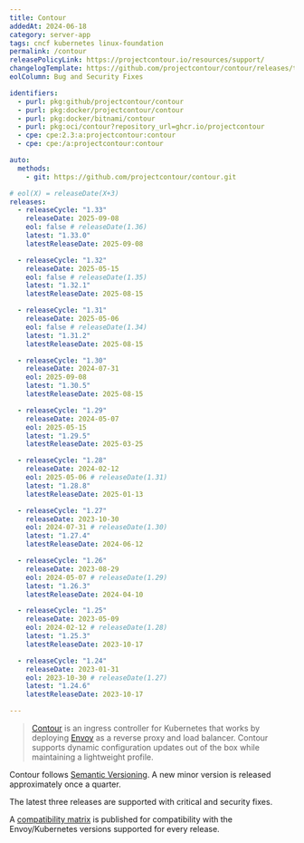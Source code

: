 ```yaml
---
title: Contour
addedAt: 2024-06-18
category: server-app
tags: cncf kubernetes linux-foundation
permalink: /contour
releasePolicyLink: https://projectcontour.io/resources/support/
changelogTemplate: https://github.com/projectcontour/contour/releases/tag/v__LATEST__
eolColumn: Bug and Security Fixes

identifiers:
  - purl: pkg:github/projectcontour/contour
  - purl: pkg:docker/projectcontour/contour
  - purl: pkg:docker/bitnami/contour
  - purl: pkg:oci/contour?repository_url=ghcr.io/projectcontour
  - cpe: cpe:2.3:a:projectcontour:contour
  - cpe: cpe:/a:projectcontour:contour

auto:
  methods:
    - git: https://github.com/projectcontour/contour.git

# eol(X) = releaseDate(X+3)
releases:
  - releaseCycle: "1.33"
    releaseDate: 2025-09-08
    eol: false # releaseDate(1.36)
    latest: "1.33.0"
    latestReleaseDate: 2025-09-08

  - releaseCycle: "1.32"
    releaseDate: 2025-05-15
    eol: false # releaseDate(1.35)
    latest: "1.32.1"
    latestReleaseDate: 2025-08-15

  - releaseCycle: "1.31"
    releaseDate: 2025-05-06
    eol: false # releaseDate(1.34)
    latest: "1.31.2"
    latestReleaseDate: 2025-08-15

  - releaseCycle: "1.30"
    releaseDate: 2024-07-31
    eol: 2025-09-08
    latest: "1.30.5"
    latestReleaseDate: 2025-08-15

  - releaseCycle: "1.29"
    releaseDate: 2024-05-07
    eol: 2025-05-15
    latest: "1.29.5"
    latestReleaseDate: 2025-03-25

  - releaseCycle: "1.28"
    releaseDate: 2024-02-12
    eol: 2025-05-06 # releaseDate(1.31)
    latest: "1.28.8"
    latestReleaseDate: 2025-01-13

  - releaseCycle: "1.27"
    releaseDate: 2023-10-30
    eol: 2024-07-31 # releaseDate(1.30)
    latest: "1.27.4"
    latestReleaseDate: 2024-06-12

  - releaseCycle: "1.26"
    releaseDate: 2023-08-29
    eol: 2024-05-07 # releaseDate(1.29)
    latest: "1.26.3"
    latestReleaseDate: 2024-04-10

  - releaseCycle: "1.25"
    releaseDate: 2023-05-09
    eol: 2024-02-12 # releaseDate(1.28)
    latest: "1.25.3"
    latestReleaseDate: 2023-10-17

  - releaseCycle: "1.24"
    releaseDate: 2023-01-31
    eol: 2023-10-30 # releaseDate(1.27)
    latest: "1.24.6"
    latestReleaseDate: 2023-10-17

---
```


> [Contour](https://projectcontour.io/) is an ingress controller for Kubernetes
> that works by deploying [Envoy](https://www.envoyproxy.io/) as a reverse proxy and load balancer.
> Contour supports dynamic configuration updates out of the box while maintaining a lightweight profile.

Contour follows [Semantic Versioning](https://semver.org/).
A new minor version is released approximately once a quarter.

The latest three releases are supported with critical and security fixes.

A [compatibility matrix](https://projectcontour.io/resources/compatibility-matrix/) is published
for compatibility with the Envoy/Kubernetes versions supported for every release.
